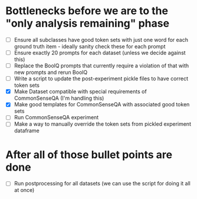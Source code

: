 # Bottlenecks before we are to the "only analysis remaining" phase
- [ ] Ensure all subclasses have good token sets with just one word for each ground truth item - ideally sanity check these for each prompt
- [ ] Ensure exactly 20 prompts for each dataset (unless we decide against this)
- [ ] Replace the BoolQ prompts that currently require a violation of that with new prompts and rerun BoolQ
- [ ] Write a script to update the post-experiment pickle files to have correct token sets
- [x] Make Dataset compatible with special requirements of CommonSenseQA (I'm handling this)
- [x] Make good templates for CommonSenseQA with associated good token sets
- [ ] Run CommonSenseQA experiment
- [ ] Make a way to manually override the token sets from pickled experiment dataframe

# After all of those bullet points are done
- [ ] Run postprocessing for all datasets (we can use the script for doing it all at once)
